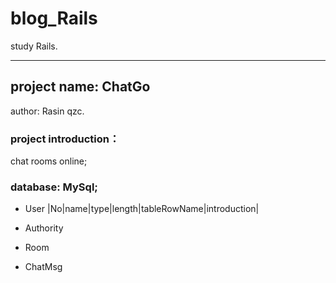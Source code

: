 # blog_Rails
study Rails.
***
## project name: ChatGo
  author: Rasin qzc.
### project introduction：
  chat rooms online;
  
### database: MySql;
  - User
  |No|name|type|length|tableRowName|introduction|
  
  - Authority
  - Room
  - ChatMsg
